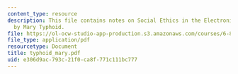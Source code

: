 ```yaml
---
content_type: resource
description: This file contains notes on Social Ethics in the Electronic Community
  by Mary Typhoid.
file: https://ol-ocw-studio-app-production.s3.amazonaws.com/courses/6-805-ethics-and-the-law-on-the-electronic-frontier-fall-2005/e306d9ac793c21f0ca8f771c111bc777_typhoid_mary.pdf
file_type: application/pdf
resourcetype: Document
title: typhoid_mary.pdf
uid: e306d9ac-793c-21f0-ca8f-771c111bc777
---
```

